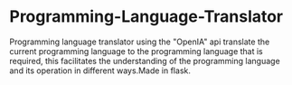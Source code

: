 # Programming-Language-Translator
Programming language translator using the "OpenIA" api translate the current programming language to the programming language that is required, this facilitates the understanding of the programming language and its operation in different ways.Made in flask.
